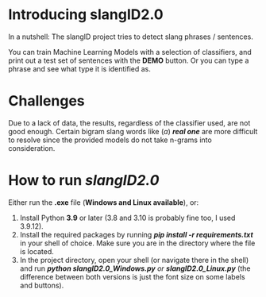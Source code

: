 # Introducing slangID2.0

In a nutshell: The slangID project tries to detect slang phrases / sentences.

You can train Machine Learning Models with a selection of classifiers, and print out a test set of sentences with the **DEMO** button.
Or you can type a phrase and see what type it is  identified as.

# Challenges

Due to a lack of data, the results, regardless of the classifier used, are not good enough.
 Certain bigram slang words like (_a_) _**real one**_ are more difficult to resolve since the provided models do not take n-grams into consideration.
 
# How to run _slangID2.0_

Either run the **.exe** file (**Windows and Linux available**), or:

1. Install Python **3.9** or later (3.8 and 3.10 is probably fine too, I used 3.9.12).
2. Install the required packages by running **_pip install -r requirements.txt_** in your shell of choice. Make sure you are in the directory where the file is located.
3. In the project directory, open your shell (or navigate there in the shell) and run _**python slangID2.0_Windows.py** or **slangID2.0_Linux.py**_ (the difference between both versions is just the font size on some labels and buttons).


